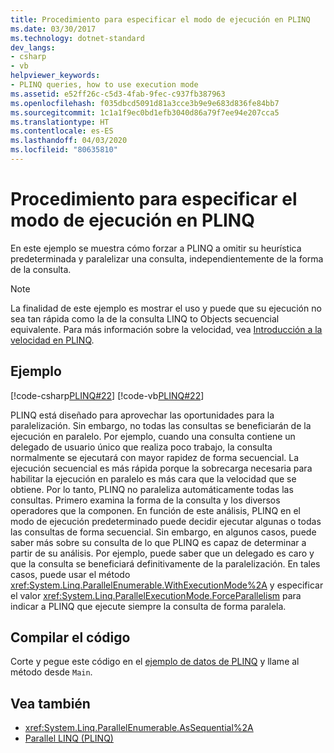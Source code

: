 ```yaml
---
title: Procedimiento para especificar el modo de ejecución en PLINQ
ms.date: 03/30/2017
ms.technology: dotnet-standard
dev_langs:
- csharp
- vb
helpviewer_keywords:
- PLINQ queries, how to use execution mode
ms.assetid: e52ff26c-c5d3-4fab-9fec-c937fb387963
ms.openlocfilehash: f035dbcd5091d81a3cce3b9e9e683d836fe84bb7
ms.sourcegitcommit: 1c1a1f9ec0bd1efb3040d86a79f7ee94e207cca5
ms.translationtype: HT
ms.contentlocale: es-ES
ms.lasthandoff: 04/03/2020
ms.locfileid: "80635810"
---
```

# <a name="how-to-specify-the-execution-mode-in-plinq"></a>Procedimiento para especificar el modo de ejecución en PLINQ

En este ejemplo se muestra cómo forzar a PLINQ a omitir su heurística predeterminada y paralelizar una consulta, independientemente de la forma de la consulta.  
  
> [!NOTE]
> La finalidad de este ejemplo es mostrar el uso y puede que su ejecución no sea tan rápida como la de la consulta LINQ to Objects secuencial equivalente. Para más información sobre la velocidad, vea [Introducción a la velocidad en PLINQ](../../../docs/standard/parallel-programming/understanding-speedup-in-plinq.md).  
  
## <a name="example"></a>Ejemplo  
 [!code-csharp[PLINQ#22](../../../samples/snippets/csharp/VS_Snippets_Misc/plinq/cs/plinqsamples.cs#22)]
 [!code-vb[PLINQ#22](../../../samples/snippets/visualbasic/VS_Snippets_Misc/plinq/vb/plinqsnippets1.vb#22)]  
  
 PLINQ está diseñado para aprovechar las oportunidades para la paralelización. Sin embargo, no todas las consultas se beneficiarán de la ejecución en paralelo. Por ejemplo, cuando una consulta contiene un delegado de usuario único que realiza poco trabajo, la consulta normalmente se ejecutará con mayor rapidez de forma secuencial. La ejecución secuencial es más rápida porque la sobrecarga necesaria para habilitar la ejecución en paralelo es más cara que la velocidad que se obtiene. Por lo tanto, PLINQ no paraleliza automáticamente todas las consultas. Primero examina la forma de la consulta y los diversos operadores que la componen. En función de este análisis, PLINQ en el modo de ejecución predeterminado puede decidir ejecutar algunas o todas las consultas de forma secuencial. Sin embargo, en algunos casos, puede saber más sobre su consulta de lo que PLINQ es capaz de determinar a partir de su análisis. Por ejemplo, puede saber que un delegado es caro y que la consulta se beneficiará definitivamente de la paralelización. En tales casos, puede usar el método <xref:System.Linq.ParallelEnumerable.WithExecutionMode%2A> y especificar el valor <xref:System.Linq.ParallelExecutionMode.ForceParallelism> para indicar a PLINQ que ejecute siempre la consulta de forma paralela.  
  
## <a name="compiling-the-code"></a>Compilar el código  
 Corte y pegue este código en el [ejemplo de datos de PLINQ](../../../docs/standard/parallel-programming/plinq-data-sample.md) y llame al método desde `Main`.  
  
## <a name="see-also"></a>Vea también

- <xref:System.Linq.ParallelEnumerable.AsSequential%2A>
- [Parallel LINQ (PLINQ)](../../../docs/standard/parallel-programming/introduction-to-plinq.md)
